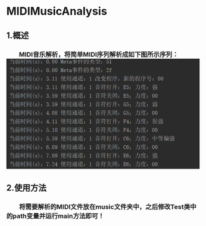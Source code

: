# MIDIMusicAnalysis
## 1.概述
### &emsp;&emsp;MIDI音乐解析，将简单MIDI序列解析成如下图所示序列：![Image text](https://github.com/CGM397/MIDIMusicAnalysis/blob/master/src/main/resources/images/runningResult.png)
## 2.使用方法
### &emsp;&emsp;将需要解析的MIDI文件放在music文件夹中，之后修改Test类中的path变量并运行main方法即可！
